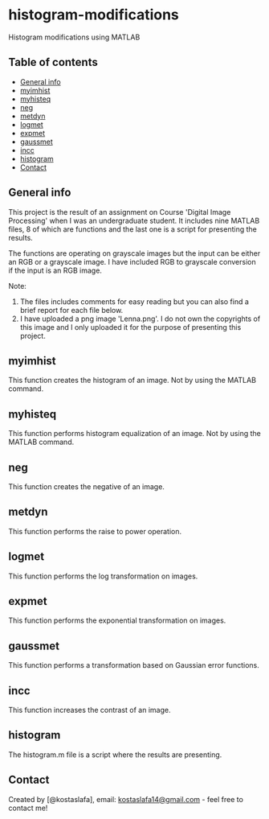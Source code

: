 # histogram-modifications
Histogram modifications using MATLAB

## Table of contents
* [General info](#general-info)
* [myimhist](#myimhist)
* [myhisteq](#myhisteq)
* [neg](#neg)
* [metdyn](#metdyn)
* [logmet](#logmet)
* [expmet](#expmet)
* [gaussmet](#gaussmet)
* [incc](#incc)
* [histogram](#histogram)
* [Contact](#contact)

## General info
This project is the result of an assignment on Course 'Digital Image Processing' when I was an undergraduate student.
It includes nine MATLAB files, 8 of which are functions and the last one is a script for presenting the results.

The functions are operating on grayscale images but the input can be either an RGB or a grayscale image.
I have included RGB to grayscale conversion if the input is an RGB image.

Note: 
1. The files includes comments for easy reading but you can also find a brief report for each file below.
2. I have uploaded a png image 'Lenna.png'. I do not own the copyrights of this image and I only uploaded it for the purpose of presenting this project.

## myimhist
This function creates the histogram of an image. Not by using the MATLAB command.

## myhisteq
This function performs histogram equalization of an image. Not by using the MATLAB command.

## neg
This function creates the negative of an image.

## metdyn
This function performs the raise to power operation.

## logmet
This function performs the log transformation on images.

## expmet
This function performs the exponential transformation on images.

## gaussmet
This function performs a transformation based on Gaussian error functions.

## incc
This function increases the contrast of an image.

## histogram
The histogram.m file is a script where the results are presenting.

## Contact
Created by [@kostaslafa], email: kostaslafa14@gmail.com - feel free to contact me!
